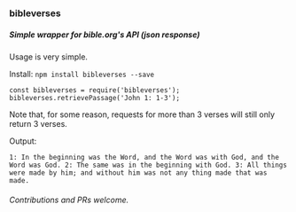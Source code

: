 ### bibleverses

##### Simple wrapper for bible.org's API (json response)

Usage is very simple.

Install:
```npm install bibleverses --save```


```
const bibleverses = require('bibleverses');
bibleverses.retrievePassage('John 1: 1-3');
```

Note that, for some reason, requests for more than 3 verses will still only return 3 verses.

Output:
```
1: In the beginning was the Word, and the Word was with God, and the Word was God. 2: The same was in the beginning with God. 3: All things were made by him; and without him was not any thing made that was made.
```

###### Contributions and PRs welcome.

